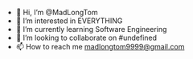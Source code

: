 - 👋 Hi, I’m @MadLongTom
- 👀 I’m interested in EVERYTHING
- 🌱 I’m currently learning Software Engineering
- 💞️ I’m looking to collaborate on #undefined
- 📫 How to reach me madlongtom9999@gmail.com

<!---
MadLongTom/MadLongTom is a ✨ special ✨ repository because its `README.md` (this file) appears on your GitHub profile.
You can click the Preview link to take a look at your changes.
--->
